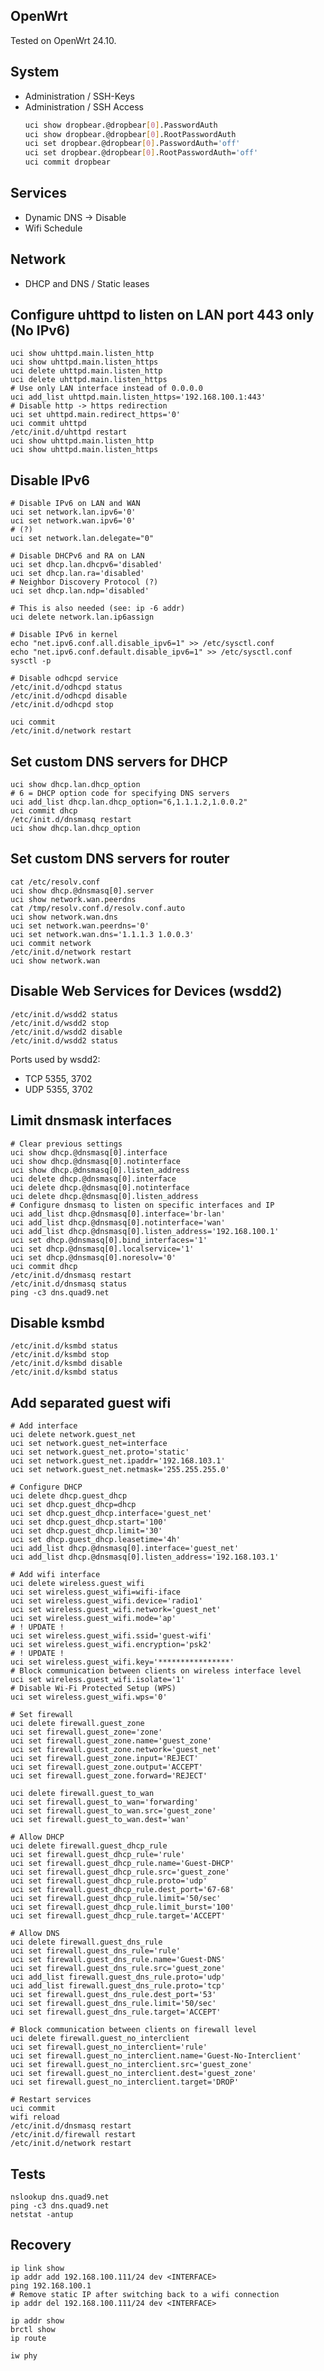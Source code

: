 ## OpenWrt

Tested on OpenWrt 24.10.



## System

  * Administration / SSH-Keys
  * Administration / SSH Access
    ```bash
    uci show dropbear.@dropbear[0].PasswordAuth
    uci show dropbear.@dropbear[0].RootPasswordAuth
    uci set dropbear.@dropbear[0].PasswordAuth='off'
    uci set dropbear.@dropbear[0].RootPasswordAuth='off'
    uci commit dropbear
    ```



## Services

  * Dynamic DNS -> Disable
  * Wifi Schedule



## Network

  * DHCP and DNS / Static leases



## Configure uhttpd to listen on LAN port 443 only (No IPv6)

    uci show uhttpd.main.listen_http
    uci show uhttpd.main.listen_https
    uci delete uhttpd.main.listen_http
    uci delete uhttpd.main.listen_https
    # Use only LAN interface instead of 0.0.0.0
    uci add_list uhttpd.main.listen_https='192.168.100.1:443'
    # Disable http -> https redirection
    uci set uhttpd.main.redirect_https='0'
    uci commit uhttpd
    /etc/init.d/uhttpd restart
    uci show uhttpd.main.listen_http
    uci show uhttpd.main.listen_https



## Disable IPv6

    # Disable IPv6 on LAN and WAN
    uci set network.lan.ipv6='0'
    uci set network.wan.ipv6='0'
    # (?)
    uci set network.lan.delegate="0"

    # Disable DHCPv6 and RA on LAN
    uci set dhcp.lan.dhcpv6='disabled'
    uci set dhcp.lan.ra='disabled'
    # Neighbor Discovery Protocol (?)
    uci set dhcp.lan.ndp='disabled'

    # This is also needed (see: ip -6 addr)
    uci delete network.lan.ip6assign

    # Disable IPv6 in kernel
    echo "net.ipv6.conf.all.disable_ipv6=1" >> /etc/sysctl.conf
    echo "net.ipv6.conf.default.disable_ipv6=1" >> /etc/sysctl.conf
    sysctl -p 
 
    # Disable odhcpd service
    /etc/init.d/odhcpd status    
    /etc/init.d/odhcpd disable
    /etc/init.d/odhcpd stop

    uci commit
    /etc/init.d/network restart



## Set custom DNS servers for DHCP

    uci show dhcp.lan.dhcp_option
    # 6 = DHCP option code for specifying DNS servers
    uci add_list dhcp.lan.dhcp_option="6,1.1.1.2,1.0.0.2"
    uci commit dhcp
    /etc/init.d/dnsmasq restart
    uci show dhcp.lan.dhcp_option



## Set custom DNS servers for router
    
    cat /etc/resolv.conf
    uci show dhcp.@dnsmasq[0].server
    uci show network.wan.peerdns
    cat /tmp/resolv.conf.d/resolv.conf.auto
    uci show network.wan.dns
    uci set network.wan.peerdns='0'
    uci set network.wan.dns='1.1.1.3 1.0.0.3'
    uci commit network
    /etc/init.d/network restart
    uci show network.wan



## Disable Web Services for Devices (wsdd2)

    /etc/init.d/wsdd2 status
    /etc/init.d/wsdd2 stop
    /etc/init.d/wsdd2 disable
    /etc/init.d/wsdd2 status

Ports used by wsdd2:

  * TCP 5355, 3702
  * UDP 5355, 3702



## Limit dnsmask interfaces

    # Clear previous settings
    uci show dhcp.@dnsmasq[0].interface
    uci show dhcp.@dnsmasq[0].notinterface
    uci show dhcp.@dnsmasq[0].listen_address
    uci delete dhcp.@dnsmasq[0].interface
    uci delete dhcp.@dnsmasq[0].notinterface
    uci delete dhcp.@dnsmasq[0].listen_address
    # Configure dnsmasq to listen on specific interfaces and IP
    uci add_list dhcp.@dnsmasq[0].interface='br-lan'
    uci add_list dhcp.@dnsmasq[0].notinterface='wan'
    uci add_list dhcp.@dnsmasq[0].listen_address='192.168.100.1'
    uci set dhcp.@dnsmasq[0].bind_interfaces='1'
    uci set dhcp.@dnsmasq[0].localservice='1'
    uci set dhcp.@dnsmasq[0].noresolv='0'
    uci commit dhcp
    /etc/init.d/dnsmasq restart
    /etc/init.d/dnsmasq status
    ping -c3 dns.quad9.net



## Disable ksmbd

    /etc/init.d/ksmbd status
    /etc/init.d/ksmbd stop
    /etc/init.d/ksmbd disable
    /etc/init.d/ksmbd status



## Add separated guest wifi

    # Add interface
    uci delete network.guest_net
    uci set network.guest_net=interface
    uci set network.guest_net.proto='static'
    uci set network.guest_net.ipaddr='192.168.103.1'
    uci set network.guest_net.netmask='255.255.255.0'

    # Configure DHCP
    uci delete dhcp.guest_dhcp
    uci set dhcp.guest_dhcp=dhcp
    uci set dhcp.guest_dhcp.interface='guest_net'
    uci set dhcp.guest_dhcp.start='100'
    uci set dhcp.guest_dhcp.limit='30'
    uci set dhcp.guest_dhcp.leasetime='4h'
    uci add_list dhcp.@dnsmasq[0].interface='guest_net'
    uci add_list dhcp.@dnsmasq[0].listen_address='192.168.103.1'

    # Add wifi interface
    uci delete wireless.guest_wifi
    uci set wireless.guest_wifi=wifi-iface
    uci set wireless.guest_wifi.device='radio1'
    uci set wireless.guest_wifi.network='guest_net'
    uci set wireless.guest_wifi.mode='ap'
    # ! UPDATE !
    uci set wireless.guest_wifi.ssid='guest-wifi'
    uci set wireless.guest_wifi.encryption='psk2'
    # ! UPDATE !
    uci set wireless.guest_wifi.key='****************'
    # Block communication between clients on wireless interface level
    uci set wireless.guest_wifi.isolate='1'
    # Disable Wi-Fi Protected Setup (WPS)
    uci set wireless.guest_wifi.wps='0'

    # Set firewall
    uci delete firewall.guest_zone
    uci set firewall.guest_zone='zone'
    uci set firewall.guest_zone.name='guest_zone'
    uci set firewall.guest_zone.network='guest_net'
    uci set firewall.guest_zone.input='REJECT'
    uci set firewall.guest_zone.output='ACCEPT'
    uci set firewall.guest_zone.forward='REJECT'

    uci delete firewall.guest_to_wan
    uci set firewall.guest_to_wan='forwarding'
    uci set firewall.guest_to_wan.src='guest_zone'
    uci set firewall.guest_to_wan.dest='wan'

    # Allow DHCP
    uci delete firewall.guest_dhcp_rule
    uci set firewall.guest_dhcp_rule='rule'
    uci set firewall.guest_dhcp_rule.name='Guest-DHCP'
    uci set firewall.guest_dhcp_rule.src='guest_zone'
    uci set firewall.guest_dhcp_rule.proto='udp'
    uci set firewall.guest_dhcp_rule.dest_port='67-68'
    uci set firewall.guest_dhcp_rule.limit='50/sec'
    uci set firewall.guest_dhcp_rule.limit_burst='100'
    uci set firewall.guest_dhcp_rule.target='ACCEPT'

    # Allow DNS
    uci delete firewall.guest_dns_rule
    uci set firewall.guest_dns_rule='rule'
    uci set firewall.guest_dns_rule.name='Guest-DNS'
    uci set firewall.guest_dns_rule.src='guest_zone'
    uci add_list firewall.guest_dns_rule.proto='udp'
    uci add_list firewall.guest_dns_rule.proto='tcp'
    uci set firewall.guest_dns_rule.dest_port='53'
    uci set firewall.guest_dns_rule.limit='50/sec'
    uci set firewall.guest_dns_rule.target='ACCEPT'

    # Block communication between clients on firewall level
    uci delete firewall.guest_no_interclient
    uci set firewall.guest_no_interclient='rule'
    uci set firewall.guest_no_interclient.name='Guest-No-Interclient'
    uci set firewall.guest_no_interclient.src='guest_zone'
    uci set firewall.guest_no_interclient.dest='guest_zone'
    uci set firewall.guest_no_interclient.target='DROP'

    # Restart services
    uci commit
    wifi reload
    /etc/init.d/dnsmasq restart
    /etc/init.d/firewall restart
    /etc/init.d/network restart



## Tests

    nslookup dns.quad9.net
    ping -c3 dns.quad9.net
    netstat -antup



## Recovery

    ip link show
    ip addr add 192.168.100.111/24 dev <INTERFACE>
    ping 192.168.100.1
    # Remove static IP after switching back to a wifi connection
    ip addr del 192.168.100.111/24 dev <INTERFACE>

    ip addr show
    brctl show
    ip route

    iw phy

